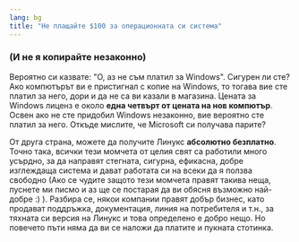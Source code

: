 ```yaml
---
lang: bg
title: "Не плащайте $100 за операционната си система"
---
```


<h3>(И не я копирайте незаконно)</h3>

Вероятно си казвате: "О, аз не съм платил за Windows". Сигурен ли сте? Ако компютърът ви е пристигнал с копие на Windows, то тогава вие сте платил за него, дори и да не са ви казали в магазина. Цената за Windows лиценз е около <b>една четвърт от цената на нов компютър</b>. Освен ако не сте придобил Windows незаконно, вие вероятно сте платил за него. Откъде мислите, че Microsoft си получава парите?

От друга страна, можете да получите Линукс <b>абсолютно безплатно</b>. Точно така, всички тези момчета от целия свят са работили много усърдно, за да направят стегната, сигурна, ефикасна, добре изглеждаща система и дават работата си на всеки да я ползва свободно (Ако се чудите защото тези момчета правят такива неща, пуснете ми писмо и аз ще се постарая да ви обясня възможно най-добре :) ). Разбира се, някои компании правят добър бизнес, като продават поддръжка, документация, линия на потребителя и т.н., за тяхната си версия на Линукс и това определено е добро нещо. Но повечето пъти няма да ви се наложи да платите и пукната стотинка.




